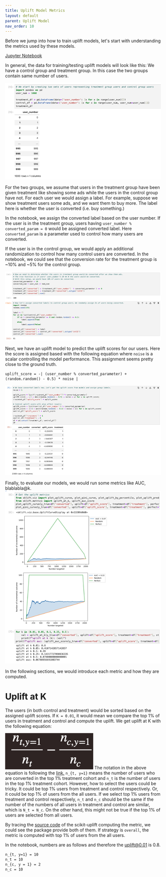 ```yaml
---
title: Uplift Model Metrics
layout: default
parent: Uplift Model
nav_order: 10
---
```

Before we jump into how to train uplift models, let's start with understanding the metrics used by these models.

[Jupyter Notebook](https://github.com/allyoushawn/algorithms/blob/master/uplift_model/uplift_metric_exploration.ipynb)

In general, the data for training/testing uplift models will look like this:
We have a control group and treatment group. In this case the two groups contain same number of users.

![uplift_model_data_user_group_creation](/docs/uplift_model/images/metrics_exploration/user_group_creation.png)

For the two groups, we assume that users in the treatment group have been given treatment like showing some ads while
the users in the control group have not. For each user we would assign a label. For example, suppose we show treatment
users some ads, and we want them to buy more. The label here is whether the user is converted (i.e. buy something.) 

In the notebook, we assign the converted label based on the user number. If the user is in the treatment group,
users having `user_number % converted_param = 0` would be assigned converted label. Here `converted_param` is a 
parameter used to control how many users are converted. 

If the user is in the control group,
we would apply an additional randomization to control how many control users are converted. In the notebook, we could
see that the conversion rate for the treatment group is ~10% and ~5% for the control group.

![uplift_model_data_label_assignment](/docs/uplift_model/images/metrics_exploration/label_assignment.png)

Next, we have an uplift model to predict the uplift scores for our users. Here the score is assigned based with
the following equation where `noise` is a scalar controlling the model performance. This assignment seems pretty close
to the ground truth.
```
uplift_score = -| (user_number % converted_parameter) + (random.random() - 0.5) * noise |
```

![uplift_model_data_uplift_score_assignment](/docs/uplift_model/images/metrics_exploration/uplift_score_assignment.png)

Finally, to evaluate our models, we would run some metrics like AUC, blablabla@k.
![uplift_model_metrics_first_glance](/docs/uplift_model/images/metrics_exploration/evaluation_metrics_first_glance.png)

In the following sections, we would introduce each metric and how they are computed.

# Uplift at K
The users (in both control and treatment) would be sorted based on the assigned uplift scores. If `K = 0.01`, it would
mean we compare the top 1% of users in treatment and control and compute the uplift. We get uplift at K with the
following equation:

![uplift_model_metrics_first_glance](/docs/uplift_model/images/metrics_exploration/uplift_at_k_equation.png)
The notation in the above equation is following the
[link.](https://pylift.readthedocs.io/en/latest/introduction.html#the-qini-curve)
`n_{t, y=1}` means the number of users who are converted in the top 1% treatment cohort and `n_t` is the
number of users in the top 1% treatment cohort. 
However, how to select the users
could be tricky. It could be top 1% users from treatment and control respectively. Or, it could be top 1% of users from
the all users. If we select top 1% users from treatment and control respectively, `n_t` and `n_c` should be the same if 
the number of the numbers of all users in treatment and control are similar, which is `N_t = N_c`. On the other hand,
this might not be true if the top 1% of users are selected from all users. 

By tracing the [source code](https://github.com/maks-sh/scikit-uplift/blob/master/sklift/metrics/metrics.py#L474)
of the scikit-uplift computing the metric, we could see the package provide both of them. If strategy is `overall`, the
metric is computed with top 1% of users from the all users.

In the notebook, numbers are as follows and therefore the uplift@0.01 is 0.8.
```
n_{t, y=1} = 10
n_t = 10
n_{c, y = 1} = 2
n_c = 10
```
